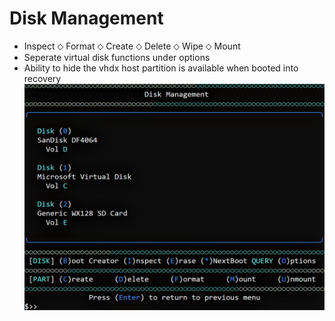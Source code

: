 # Disk Management
- Inspect ⬦ Format ⬦ Create ⬦ Delete ⬦ Wipe ⬦ Mount
- Seperate virtual disk functions under options
- Ability to hide the vhdx host partition is available when booted into recovery
![Alt text](https://raw.githubusercontent.com/joshuacline/documentation/main/windick/png/diskmanagement.png "diskmanagement")
